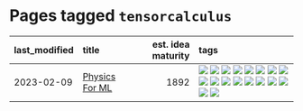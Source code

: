 # Pages tagged `tensorcalculus`

|last_modified|title|est. idea maturity|tags
|:---|:---|---:|:---|
|2023-02-09|[Physics For ML](../physics_for_ml.md)|1892|[![](https://img.shields.io/badge/tag-brownianmotion-b08442)](../tags/brownianmotion.md) [![](https://img.shields.io/badge/tag-curriculum-e6ab9)](../tags/curriculum.md) [![](https://img.shields.io/badge/tag-curvature-abf295)](../tags/curvature.md) [![](https://img.shields.io/badge/tag-education-97a75e)](../tags/education.md) [![](https://img.shields.io/badge/tag-eigenvectors-29349d)](../tags/eigenvectors.md) [![](https://img.shields.io/badge/tag-gaugetheory-50c04b)](../tags/gaugetheory.md) [![](https://img.shields.io/badge/tag-grouptheory-4072a1)](../tags/grouptheory.md) [![](https://img.shields.io/badge/tag-machinelearning-aa21fc)](../tags/machinelearning.md) [![](https://img.shields.io/badge/tag-manifolds-7c795e)](../tags/manifolds.md) [![](https://img.shields.io/badge/tag-ode-95bed6)](../tags/ode.md) [![](https://img.shields.io/badge/tag-optimization-53417a)](../tags/optimization.md) [![](https://img.shields.io/badge/tag-pde-1743a)](../tags/pde.md) [![](https://img.shields.io/badge/tag-physics-c92725)](../tags/physics.md) [![](https://img.shields.io/badge/tag-probabilityfields-43d799)](../tags/probabilityfields.md) [![](https://img.shields.io/badge/tag-quantummechanics-d548d8)](../tags/quantummechanics.md) [![](https://img.shields.io/badge/tag-relativity-98b52b)](../tags/relativity.md) [![](https://img.shields.io/badge/tag-tensorcalculus-7fe3bd)](../tags/tensorcalculus.md) [![](https://img.shields.io/badge/tag-textbook-1dc0d1)](../tags/textbook.md)|